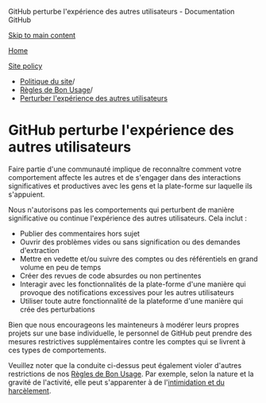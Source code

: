 GitHub perturbe l'expérience des autres utilisateurs - Documentation GitHub

[Skip to main content](#main-content)

[Home](/fr)

[Site policy](/fr/site-policy)

* [Politique du site](/fr/site-policy)/
* [Règles de Bon Usage](/fr/site-policy/acceptable-use-policies)/
* [Perturber l'expérience des autres utilisateurs](/fr/site-policy/acceptable-use-policies/github-disrupting-the-experience-of-other-users)

GitHub perturbe l'expérience des autres utilisateurs
==========

Faire partie d'une communauté implique de reconnaître comment votre comportement affecte les autres et de s'engager dans des interactions significatives et productives avec les gens et la plate-forme sur laquelle ils s'appuient.

Nous n'autorisons pas les comportements qui perturbent de manière significative ou continue l'expérience des autres utilisateurs. Cela inclut :

* Publier des commentaires hors sujet
* Ouvrir des problèmes vides ou sans signification ou des demandes d'extraction
* Mettre en vedette et/ou suivre des comptes ou des référentiels en grand volume en peu de temps
* Créer des revues de code absurdes ou non pertinentes
* Interagir avec les fonctionnalités de la plate-forme d'une manière qui provoque des notifications excessives pour les autres utilisateurs
* Utiliser toute autre fonctionnalité de la plateforme d'une manière qui crée des perturbations

Bien que nous encourageons les mainteneurs à modérer leurs propres projets sur une base individuelle, le personnel de GitHub peut prendre des mesures restrictives supplémentaires contre les comptes qui se livrent à ces types de comportements.

Veuillez noter que la conduite ci-dessus peut également violer d'autres restrictions de nos [Règles de Bon Usage](/fr/site-policy/acceptable-use-policies/github-acceptable-use-policies). Par exemple, selon la nature et la gravité de l'activité, elle peut s'apparenter à de l'[intimidation et du harcèlement](/fr/site-policy/acceptable-use-policies/github-bullying-and-harassment).
